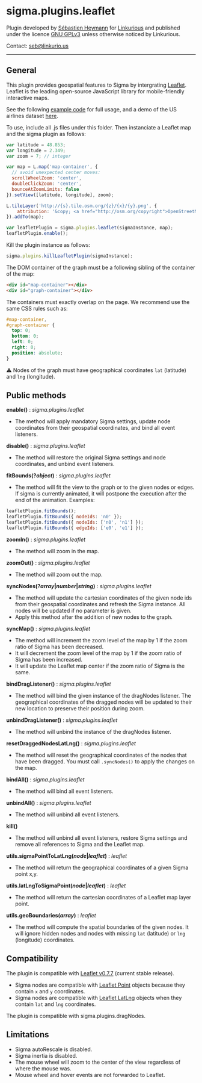sigma.plugins.leaflet
==================

Plugin developed by [Sébastien Heymann](https://github.com/sheymann) for [Linkurious](https://github.com/Linkurious) and published under the licence [GNU GPLv3](LICENSE) unless otherwise noticed by Linkurious.

Contact: seb@linkurio.us

---
## General
This plugin provides geospatial features to Sigma by intergrating [Leaflet](http://leafletjs.com/). Leaflet is the leading open-source JavaScript library for mobile-friendly interactive maps.

See the following [example code](../../examples/plugin-leaflet.html) for full usage, and a demo of the US airlines dataset [here](../../examples/plugin-leaflet-airlines.html).

To use, include all .js files under this folder. Then instanciate a Leaflet map and the sigma plugin as follows:

```js
var latitude = 48.853;
var longitude = 2.349;
var zoom = 7; // integer

var map = L.map('map-container', {
  // avoid unexpected center moves:
  scrollWheelZoom: 'center',
  doubleClickZoom: 'center',
  bounceAtZoomLimits: false
}).setView([latitude, longitude], zoom);

L.tileLayer('http://{s}.tile.osm.org/{z}/{x}/{y}.png', {
    attribution: '&copy; <a href="http://osm.org/copyright">OpenStreetMap</a> contributors'
}).addTo(map);

var leafletPlugin = sigma.plugins.leaflet(sigmaInstance, map);
leafletPlugin.enable();
```

Kill the plugin instance as follows:

````javascript
sigma.plugins.killLeafletPlugin(sigmaInstance);
````

The DOM container of the graph must be a following sibling of the container of the map:

```html
<div id="map-container"></div>
<div id="graph-container"></div>
```

The containers must exactly overlap on the page. We recommend use the same CSS rules such as:

```css
#map-container,
#graph-container {
  top: 0;
  bottom: 0;
  left: 0;
  right: 0;
  position: absolute;
}
```

:warning: Nodes of the graph must have geographical coordinates `lat` (latitude) and `lng` (longitude).

## Public methods

**enable()** : *sigma.plugins.leaflet*
 * The method will apply mandatory Sigma settings, update node coordinates from their geospatial coordinates, and bind all event listeners.

**disable()** : *sigma.plugins.leaflet*
 * The method will restore the original Sigma settings and node coordinates, and unbind event listeners.

**fitBounds(?*object*)** : *sigma.plugins.leaflet*
 * The method will fit the view to the graph or to the given nodes or edges. If sigma is currently animated, it will postpone the execution after the end of the animation. Examples:

````javascript
leafletPlugin.fitBounds();
leafletPlugin.fitBounds({ nodeIds: 'n0' });
leafletPlugin.fitBounds({ nodeIds: ['n0', 'n1'] });
leafletPlugin.fitBounds({ edgeIds: ['e0', 'e1'] });
````

**zoomIn()** : *sigma.plugins.leaflet*
 * The method will zoom in the map.

**zoomOut()** : *sigma.plugins.leaflet*
 * The method will zoom out the map.

**syncNodes(?*array*|*number*|*string*)** : *sigma.plugins.leaflet*
 * The method will update the cartesian coordinates of the given node ids from their geospatial coordinates and refresh the Sigma instance. All nodes will be updated if no parameter is given.
 * Apply this method after the addition of new nodes to the graph.

**syncMap()** : *sigma.plugins.leaflet*
 * The method will increment the zoom level of the map by 1 if the zoom ratio of Sigma has been decreased.
 * It will decrement the zoom level of the map by 1 if the zoom ratio of Sigma has been increased.
 * It will update the Leaflet map center if the zoom ratio of Sigma is the same.

**bindDragListener()** : *sigma.plugins.leaflet*
 * The method will bind the given instance of the dragNodes listener. The geographical coordinates of the dragged nodes will be updated to their new location to preserve their position during zoom.

**unbindDragListener()** : *sigma.plugins.leaflet*
 * The method will unbind the instance of the dragNodes listener.

**resetDraggedNodesLatLng()** : *sigma.plugins.leaflet*
 * The method will reset the geographical coordinates of the nodes that have been dragged. You must call `.syncNodes()` to apply the changes on the map.

**bindAll()** : *sigma.plugins.leaflet*
 * The method will bind all event listeners.

**unbindAll()** : *sigma.plugins.leaflet*
 * The method will unbind all event listeners.

**kill()**
 * The method will unbind all event listeners, restore Sigma settings and remove all references to Sigma and the Leaflet map.

**utils.sigmaPointToLatLng(*node*|*leaflet<Point>*)** : *leaflet<LatLng>*
 * The method will return the geographical coordinates of a given Sigma point x,y.

**utils.latLngToSigmaPoint(*node*|*leaflet<LatLng>*)** : *leaflet<LatLng>*
 * The method will return the cartesian coordinates of a Leaflet map layer point.

**utils.geoBoundaries(*array*)** : *leaflet<LatLngBounds>*
 * The method will compute the spatial boundaries of the given nodes. It will ignore hidden nodes and nodes with missing `lat` (latitude) or `lng` (longitude) coordinates.


## Compatibility

The plugin is compatible with [Leaflet v0.7.7](https://github.com/Leaflet/Leaflet/releases/tag/v0.7.7) (current stable release).

* Sigma nodes are compatible with [Leaflet Point](http://leafletjs.com/reference.html#point) objects because they contain `x` and `y` coordinates.
* Sigma nodes are compatible with [Leaflet LatLng](http://leafletjs.com/reference.html#latlng) objects when they contain `lat` and `lng` coordinates.

The plugin is compatible with sigma.plugins.dragNodes.

## Limitations

- Sigma autoRescale is disabled.
- Sigma inertia is disabled.
- The mouse wheel will zoom to the center of the view regardless of where the mouse was.
- Mouse wheel and hover events are not forwarded to Leaflet.
